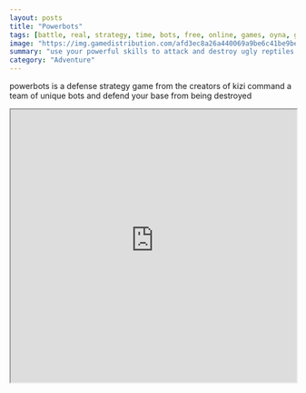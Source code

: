 ```yaml
---
layout: posts
title: "Powerbots"
tags: [battle, real, strategy, time, bots, free, online, games, oyna, game, free, games, play, play, games]
image: "https://img.gamedistribution.com/afd3ec8a26a440069a9be6c41be9be5a.jpg"
summary: "use your powerful skills to attack and destroy ugly reptiles insects from the unfriendly alien planet  free online games oyna game free games play play games"
category: "Adventure"
---
```


powerbots is a defense strategy game from the creators of kizi command a team of unique bots and defend your base from being destroyed

<iframe width="100%" height="480px;" src="https://html5.gamedistribution.com/afd3ec8a26a440069a9be6c41be9be5a/"></iframe>